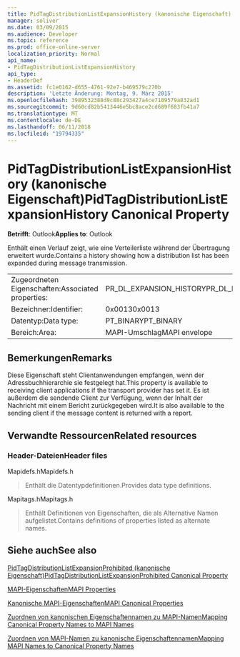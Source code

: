 ```yaml
---
title: PidTagDistributionListExpansionHistory (kanonische Eigenschaft)
manager: soliver
ms.date: 03/09/2015
ms.audience: Developer
ms.topic: reference
ms.prod: office-online-server
localization_priority: Normal
api_name:
- PidTagDistributionListExpansionHistory
api_type:
- HeaderDef
ms.assetid: fc1e0162-d655-4761-92e7-b469579c270b
description: 'Letzte Änderung: Montag, 9. März 2015'
ms.openlocfilehash: 3989532388d9c88c293427a4ce7109579a832ad1
ms.sourcegitcommit: 9d60cd82b5413446e5bc8ace2cd689f683fb41a7
ms.translationtype: MT
ms.contentlocale: de-DE
ms.lasthandoff: 06/11/2018
ms.locfileid: "19794335"
---
```

# <a name="pidtagdistributionlistexpansionhistory-canonical-property"></a><span data-ttu-id="11c6d-103">PidTagDistributionListExpansionHistory (kanonische Eigenschaft)</span><span class="sxs-lookup"><span data-stu-id="11c6d-103">PidTagDistributionListExpansionHistory Canonical Property</span></span>

  
  
<span data-ttu-id="11c6d-104">**Betrifft**: Outlook</span><span class="sxs-lookup"><span data-stu-id="11c6d-104">**Applies to**: Outlook</span></span> 
  
<span data-ttu-id="11c6d-105">Enthält einen Verlauf zeigt, wie eine Verteilerliste während der Übertragung erweitert wurde.</span><span class="sxs-lookup"><span data-stu-id="11c6d-105">Contains a history showing how a distribution list has been expanded during message transmission.</span></span> 
  
|||
|:-----|:-----|
|<span data-ttu-id="11c6d-106">Zugeordneten Eigenschaften:</span><span class="sxs-lookup"><span data-stu-id="11c6d-106">Associated properties:</span></span>  <br/> |<span data-ttu-id="11c6d-107">PR_DL_EXPANSION_HISTORY</span><span class="sxs-lookup"><span data-stu-id="11c6d-107">PR_DL_EXPANSION_HISTORY</span></span>  <br/> |
|<span data-ttu-id="11c6d-108">Bezeichner:</span><span class="sxs-lookup"><span data-stu-id="11c6d-108">Identifier:</span></span>  <br/> |<span data-ttu-id="11c6d-109">0x0013</span><span class="sxs-lookup"><span data-stu-id="11c6d-109">0x0013</span></span>  <br/> |
|<span data-ttu-id="11c6d-110">Datentyp:</span><span class="sxs-lookup"><span data-stu-id="11c6d-110">Data type:</span></span>  <br/> |<span data-ttu-id="11c6d-111">PT_BINARY</span><span class="sxs-lookup"><span data-stu-id="11c6d-111">PT_BINARY</span></span>  <br/> |
|<span data-ttu-id="11c6d-112">Bereich:</span><span class="sxs-lookup"><span data-stu-id="11c6d-112">Area:</span></span>  <br/> |<span data-ttu-id="11c6d-113">MAPI-Umschlag</span><span class="sxs-lookup"><span data-stu-id="11c6d-113">MAPI envelope</span></span>  <br/> |
   
## <a name="remarks"></a><span data-ttu-id="11c6d-114">Bemerkungen</span><span class="sxs-lookup"><span data-stu-id="11c6d-114">Remarks</span></span>

<span data-ttu-id="11c6d-115">Diese Eigenschaft steht Clientanwendungen empfangen, wenn der Adressbuchhierarchie sie festgelegt hat.</span><span class="sxs-lookup"><span data-stu-id="11c6d-115">This property is available to receiving client applications if the transport provider has set it.</span></span> <span data-ttu-id="11c6d-116">Es ist außerdem die sendende Client zur Verfügung, wenn der Inhalt der Nachricht mit einem Bericht zurückgegeben wird.</span><span class="sxs-lookup"><span data-stu-id="11c6d-116">It is also available to the sending client if the message content is returned with a report.</span></span> 
  
## <a name="related-resources"></a><span data-ttu-id="11c6d-117">Verwandte Ressourcen</span><span class="sxs-lookup"><span data-stu-id="11c6d-117">Related resources</span></span>

### <a name="header-files"></a><span data-ttu-id="11c6d-118">Header-Dateien</span><span class="sxs-lookup"><span data-stu-id="11c6d-118">Header files</span></span>

<span data-ttu-id="11c6d-119">Mapidefs.h</span><span class="sxs-lookup"><span data-stu-id="11c6d-119">Mapidefs.h</span></span>
  
> <span data-ttu-id="11c6d-120">Enthält die Datentypdefinitionen.</span><span class="sxs-lookup"><span data-stu-id="11c6d-120">Provides data type definitions.</span></span>
    
<span data-ttu-id="11c6d-121">Mapitags.h</span><span class="sxs-lookup"><span data-stu-id="11c6d-121">Mapitags.h</span></span>
  
> <span data-ttu-id="11c6d-122">Enthält Definitionen von Eigenschaften, die als Alternative Namen aufgelistet.</span><span class="sxs-lookup"><span data-stu-id="11c6d-122">Contains definitions of properties listed as alternate names.</span></span>
    
## <a name="see-also"></a><span data-ttu-id="11c6d-123">Siehe auch</span><span class="sxs-lookup"><span data-stu-id="11c6d-123">See also</span></span>



[<span data-ttu-id="11c6d-124">PidTagDistributionListExpansionProhibited (kanonische Eigenschaft)</span><span class="sxs-lookup"><span data-stu-id="11c6d-124">PidTagDistributionListExpansionProhibited Canonical Property</span></span>](pidtagdistributionlistexpansionprohibited-canonical-property.md)


[<span data-ttu-id="11c6d-125">MAPI-Eigenschaften</span><span class="sxs-lookup"><span data-stu-id="11c6d-125">MAPI Properties</span></span>](mapi-properties.md)
  
[<span data-ttu-id="11c6d-126">Kanonische MAPI-Eigenschaften</span><span class="sxs-lookup"><span data-stu-id="11c6d-126">MAPI Canonical Properties</span></span>](mapi-canonical-properties.md)
  
[<span data-ttu-id="11c6d-127">Zuordnen von kanonischen Eigenschaftennamen zu MAPI-Namen</span><span class="sxs-lookup"><span data-stu-id="11c6d-127">Mapping Canonical Property Names to MAPI Names</span></span>](mapping-canonical-property-names-to-mapi-names.md)
  
[<span data-ttu-id="11c6d-128">Zuordnen von MAPI-Namen zu kanonische Eigenschaftennamen</span><span class="sxs-lookup"><span data-stu-id="11c6d-128">Mapping MAPI Names to Canonical Property Names</span></span>](mapping-mapi-names-to-canonical-property-names.md)

